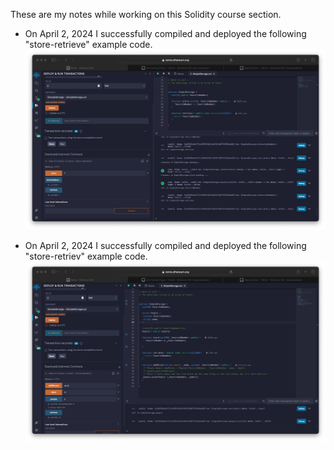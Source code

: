 These are my notes while working on this Solidity course section.

- On April 2, 2024 I successfully compiled and deployed the following "store-retrieve" example code.
![alt text](./notes/image1.png)

- On April 2, 2024 I successfully compiled and deployed the following "store-retriev" example code.
![alt text](./notes/image2.png)

